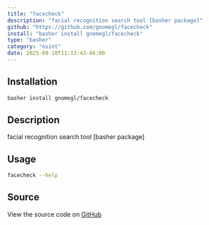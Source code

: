 ```yaml
---
title: "facecheck"
description: "facial recognition search tool [basher package]"
github: "https://github.com/gnomegl/facecheck"
install: "basher install gnomegl/facecheck"
type: "basher"
category: "osint"
date: 2025-09-10T11:13:43-04:00
---
```


## Installation

```bash
basher install gnomegl/facecheck
```

## Description

facial recognition search tool [basher package]

## Usage

```bash
facecheck --help
```

## Source

View the source code on [GitHub](https://github.com/gnomegl/facecheck)
